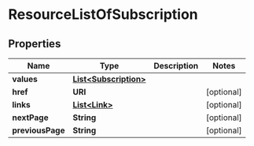 

# ResourceListOfSubscription


## Properties

| Name | Type | Description | Notes |
|------------ | ------------- | ------------- | -------------|
|**values** | [**List&lt;Subscription&gt;**](Subscription.md) |  |  |
|**href** | **URI** |  |  [optional] |
|**links** | [**List&lt;Link&gt;**](Link.md) |  |  [optional] |
|**nextPage** | **String** |  |  [optional] |
|**previousPage** | **String** |  |  [optional] |



